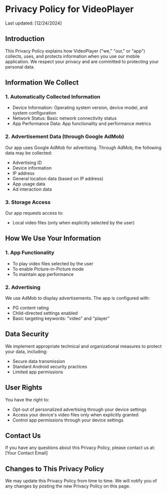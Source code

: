 # Privacy Policy for VideoPlayer

Last updated: [12/24/2024]

## Introduction

This Privacy Policy explains how VideoPlayer ("we," "our," or "app") collects, uses, and protects information when you use our mobile application. We respect your privacy and are committed to protecting your personal data.

## Information We Collect

### 1. Automatically Collected Information
- Device Information: Operating system version, device model, and system configuration
- Network Status: Basic network connectivity status
- App Performance Data: App functionality and performance metrics

### 2. Advertisement Data (through Google AdMob)
Our app uses Google AdMob for advertising. Through AdMob, the following data may be collected:
- Advertising ID
- Device information
- IP address
- General location data (based on IP address)
- App usage data
- Ad interaction data

### 3. Storage Access
Our app requests access to:
- Local video files (only when explicitly selected by the user)

## How We Use Your Information

### 1. App Functionality
- To play video files selected by the user
- To enable Picture-in-Picture mode
- To maintain app performance

### 2. Advertising
We use AdMob to display advertisements. The app is configured with:
- PG content rating
- Child-directed settings enabled
- Basic targeting keywords: "video" and "player"

## Data Security
We implement appropriate technical and organizational measures to protect your data, including:
- Secure data transmission
- Standard Android security practices
- Limited app permissions

## User Rights
You have the right to:
- Opt-out of personalized advertising through your device settings
- Access your device's video files only when explicitly granted
- Control app permissions through your device settings

## Contact Us
If you have any questions about this Privacy Policy, please contact us at:
[Your Contact Email]

## Changes to This Privacy Policy
We may update this Privacy Policy from time to time. We will notify you of any changes by posting the new Privacy Policy on this page.
